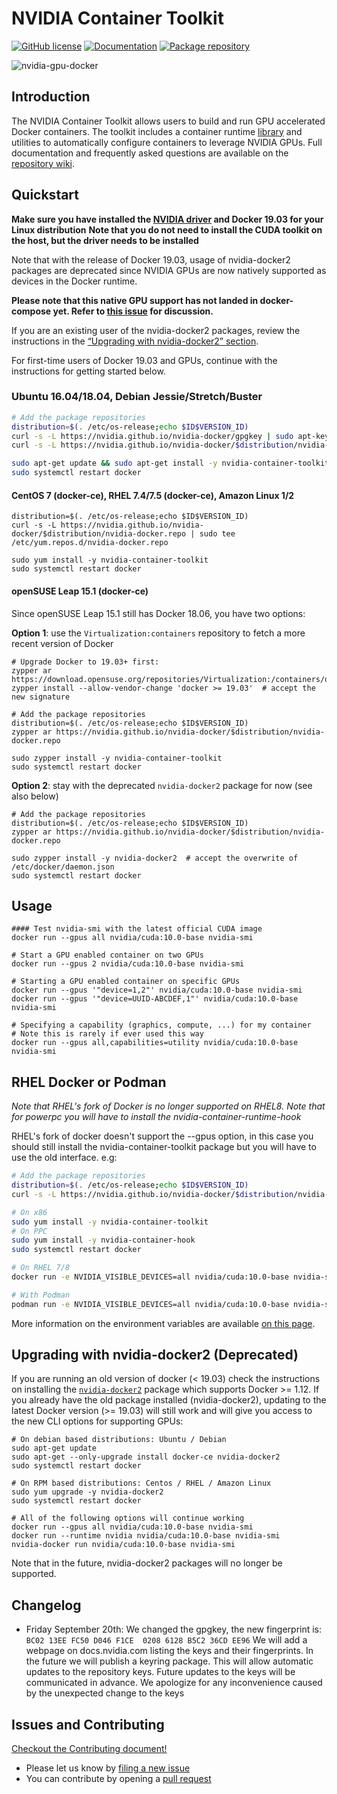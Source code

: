 # NVIDIA Container Toolkit

[![GitHub license](https://img.shields.io/github/license/NVIDIA/nvidia-docker?style=flat-square)](https://raw.githubusercontent.com/NVIDIA/nvidia-docker/master/LICENSE)
[![Documentation](https://img.shields.io/badge/documentation-wiki-blue.svg?style=flat-square)](https://github.com/NVIDIA/nvidia-docker/wiki)
[![Package repository](https://img.shields.io/badge/packages-repository-b956e8.svg?style=flat-square)](https://nvidia.github.io/nvidia-docker)

![nvidia-gpu-docker](https://cloud.githubusercontent.com/assets/3028125/12213714/5b208976-b632-11e5-8406-38d379ec46aa.png)

## Introduction
The NVIDIA Container Toolkit allows users to build and run GPU accelerated Docker containers. The toolkit includes a container runtime [library](https://github.com/NVIDIA/libnvidia-container) and utilities to automatically configure containers to leverage NVIDIA GPUs. Full documentation and frequently asked questions are available on the [repository wiki](https://github.com/NVIDIA/nvidia-docker/wiki).

## Quickstart

**Make sure you have installed the [NVIDIA driver](https://github.com/NVIDIA/nvidia-docker/wiki/Frequently-Asked-Questions#how-do-i-install-the-nvidia-driver) and Docker 19.03 for your Linux distribution**
**Note that you do not need to install the CUDA toolkit on the host, but the driver needs to be installed**

Note that with the release of Docker 19.03, usage of nvidia-docker2 packages are deprecated since NVIDIA GPUs are now natively supported as devices in the Docker runtime.

**Please note that this native GPU support has not landed in docker-compose yet. Refer to [this issue](https://github.com/docker/compose/issues/6691) for discussion.**

If you are an existing user of the nvidia-docker2 packages, review the instructions in the [“Upgrading with nvidia-docker2” section](https://github.com/NVIDIA/nvidia-docker/tree/master#upgrading-with-nvidia-docker2-deprecated).

For first-time users of Docker 19.03 and GPUs, continue with the instructions for getting started below.

### Ubuntu 16.04/18.04, Debian Jessie/Stretch/Buster
```sh
# Add the package repositories
distribution=$(. /etc/os-release;echo $ID$VERSION_ID)
curl -s -L https://nvidia.github.io/nvidia-docker/gpgkey | sudo apt-key add -
curl -s -L https://nvidia.github.io/nvidia-docker/$distribution/nvidia-docker.list | sudo tee /etc/apt/sources.list.d/nvidia-docker.list

sudo apt-get update && sudo apt-get install -y nvidia-container-toolkit
sudo systemctl restart docker
```

#### CentOS 7 (docker-ce), RHEL 7.4/7.5 (docker-ce), Amazon Linux 1/2
```
distribution=$(. /etc/os-release;echo $ID$VERSION_ID)
curl -s -L https://nvidia.github.io/nvidia-docker/$distribution/nvidia-docker.repo | sudo tee /etc/yum.repos.d/nvidia-docker.repo

sudo yum install -y nvidia-container-toolkit
sudo systemctl restart docker
```

#### openSUSE Leap 15.1 (docker-ce)

Since openSUSE Leap 15.1 still has Docker 18.06, you have two options:

**Option 1**: use the `Virtualization:containers` repository to fetch a more recent version of Docker

```console
# Upgrade Docker to 19.03+ first:
zypper ar https://download.opensuse.org/repositories/Virtualization:/containers/openSUSE_Leap_15.1/Virtualization:containers.repo
zypper install --allow-vendor-change 'docker >= 19.03'  # accept the new signature

# Add the package repositories
distribution=$(. /etc/os-release;echo $ID$VERSION_ID)
zypper ar https://nvidia.github.io/nvidia-docker/$distribution/nvidia-docker.repo

sudo zypper install -y nvidia-container-toolkit
sudo systemctl restart docker
```

**Option 2**: stay with the deprecated `nvidia-docker2` package for now (see also below)

```console
# Add the package repositories
distribution=$(. /etc/os-release;echo $ID$VERSION_ID)
zypper ar https://nvidia.github.io/nvidia-docker/$distribution/nvidia-docker.repo

sudo zypper install -y nvidia-docker2  # accept the overwrite of /etc/docker/daemon.json
sudo systemctl restart docker
```

## Usage
```
#### Test nvidia-smi with the latest official CUDA image
docker run --gpus all nvidia/cuda:10.0-base nvidia-smi

# Start a GPU enabled container on two GPUs
docker run --gpus 2 nvidia/cuda:10.0-base nvidia-smi

# Starting a GPU enabled container on specific GPUs
docker run --gpus '"device=1,2"' nvidia/cuda:10.0-base nvidia-smi
docker run --gpus '"device=UUID-ABCDEF,1"' nvidia/cuda:10.0-base nvidia-smi

# Specifying a capability (graphics, compute, ...) for my container
# Note this is rarely if ever used this way
docker run --gpus all,capabilities=utility nvidia/cuda:10.0-base nvidia-smi
```

## RHEL Docker or Podman

_Note that RHEL's fork of Docker is no longer supported on RHEL8._
_Note that for powerpc you will have to install the nvidia-container-runtime-hook_

RHEL's fork of docker doesn't support the --gpus option, in this case you should still install
the nvidia-container-toolkit package but you will have to use the old interface. e.g:
```bash
# Add the package repositories
distribution=$(. /etc/os-release;echo $ID$VERSION_ID)
curl -s -L https://nvidia.github.io/nvidia-docker/$distribution/nvidia-docker.repo | sudo tee /etc/yum.repos.d/nvidia-docker.repo

# On x86
sudo yum install -y nvidia-container-toolkit
# On PPC
sudo yum install -y nvidia-container-hook
sudo systemctl restart docker

# On RHEL 7/8
docker run -e NVIDIA_VISIBLE_DEVICES=all nvidia/cuda:10.0-base nvidia-smi

# With Podman
podman run -e NVIDIA_VISIBLE_DEVICES=all nvidia/cuda:10.0-base nvidia-smi
```

More information on the environment variables are available [on this page](https://github.com/NVIDIA/nvidia-container-runtime#environment-variables-oci-spec).

## Upgrading with nvidia-docker2 (Deprecated)

If you are running an old version of docker (< 19.03) check the instructions on installing the [`nvidia-docker2`](https://github.com/NVIDIA/nvidia-docker/wiki/Installation-(version-2.0)) package which supports Docker >= 1.12.
If you already have the old package installed (nvidia-docker2), updating to the latest Docker version (>= 19.03) will still work and will  give you access to the new CLI options for supporting GPUs:

```
# On debian based distributions: Ubuntu / Debian
sudo apt-get update
sudo apt-get --only-upgrade install docker-ce nvidia-docker2
sudo systemctl restart docker

# On RPM based distributions: Centos / RHEL / Amazon Linux
sudo yum upgrade -y nvidia-docker2
sudo systemctl restart docker

# All of the following options will continue working
docker run --gpus all nvidia/cuda:10.0-base nvidia-smi
docker run --runtime nvidia nvidia/cuda:10.0-base nvidia-smi
nvidia-docker run nvidia/cuda:10.0-base nvidia-smi
```

Note that in the future, nvidia-docker2 packages will no longer be supported.

## Changelog

* Friday September 20th:
  We changed the gpgkey, the new fingerprint is: `BC02 13EE FC50 D046 F1CE  0208 6128 B5C2 36CD EE96`
  We will add a webpage on docs.nvidia.com listing the keys and their fingerprints.
  In the future we will publish a keyring package. This will allow automatic updates to the repository keys.
  Future updates to the keys will be communicated in advance. We apologize for any inconvenience caused by the unexpected change to the keys


## Issues and Contributing

[Checkout the Contributing document!](CONTRIBUTING.md)

* Please let us know by [filing a new issue](https://github.com/NVIDIA/nvidia-docker/issues/new)
* You can contribute by opening a [pull request](https://help.github.com/articles/using-pull-requests/)
